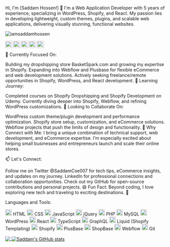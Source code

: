 Hi, I'm [Saddam Hossen!] 👋
I'm a Web Application Developer with 5 years of experience, specializing in WordPress, Shopify, and React. My passion lies in developing lightweight, custom themes, plugins, and scalable web applications, delivering visually stunning, functional websites.

<p align="left"> <img src="https://komarev.com/ghpvc/?username=iamsaddamhossen&label=Views&color=blue&style=plastic" alt="iamsaddamhossen" /> </p> <a href="https://twitter.com/SaddamCse007"> <img align="left" alt="Saddam's Twitter" width="22px" src="https://cdn.jsdelivr.net/npm/simple-icons@v3/icons/twitter.svg" /> </a> <a href="https://linkedin.com/in/muhammad-saddam-hossen-a8562b131"> <img align="left" alt="Saddam's LinkedIn" width="22px" src="https://cdn.jsdelivr.net/npm/simple-icons@v3/icons/linkedin.svg" /> </a> <a href="https://github.com/iamsaddamhossen"> <img align="left" alt="Saddam's Github" width="22px" src="https://cdn.jsdelivr.net/npm/simple-icons@v3/icons/github.svg" /> </a> <a href="https://instagram.com/saddam.wp/"> <img align="left" alt="Saddam's Instagram" width="22px" src="https://cdn.jsdelivr.net/npm/simple-icons@v3/icons/instagram.svg" /> </a> <a href="https://www.facebook.com/iamsaddamhossen/"> <img align="left" alt="Saddam's Facebook" width="22px" src="https://cdn.jsdelivr.net/npm/simple-icons@v3/icons/facebook.svg" /> </a> <br/> <br/>
🔭 Currently Focused On:

Building my dropshipping store BasketSpark.com and growing my expertise in Shopify.
Expanding into Webflow and Plusbase for flexible eCommerce and web development solutions.
Actively seeking freelance/remote opportunities in Shopify, WordPress, and React development.
🌱 Learning Journey:

Completed courses on Shopify Dropshipping and Shopify Development on Udemy.
Currently diving deeper into Shopify, Webflow, and refining WordPress customizations.
👯 Looking to Collaborate On:

WordPress custom theme/plugin development and performance optimization.
Shopify store setup, customization, and eCommerce solutions.
Webflow projects that push the limits of design and functionality.
🤔 Why Connect with Me:
I bring a unique combination of technical support, web development, and eCommerce expertise. I’m especially excited about helping small businesses and entrepreneurs launch and scale their online stores.

📫 Let's Connect:

Follow me on Twitter @SaddamCse007 for tech tips, eCommerce insights, and updates on my journey.
LinkedIn for professional connections and collaboration opportunities.
Check out my GitHub for open-source contributions and personal projects.
😄 Fun Fact:
Beyond coding, I love exploring new tech and traveling to exciting destinations. 🚀

Languages and Tools:

<code><img height="20" src="https://img.icons8.com/color/48/000000/html-5.png"></code> HTML
<code><img height="20" src="https://img.icons8.com/color/48/000000/css3.png"></code> CSS
<code><img height="20" src="https://img.icons8.com/color/48/000000/javascript.png"></code> JavaScript
<code><img height="20" src="https://img.icons8.com/ios-filled/50/000000/jquery.png"></code> jQuery
<code><img height="20" src="https://img.icons8.com/color/48/000000/php.png"></code> PHP
<code><img height="20" src="https://img.icons8.com/color/48/000000/mysql.png"></code> MySQL
<code><img height="20" src="https://img.icons8.com/color/48/000000/wordpress.png"></code> WordPress
<code><img height="20" src="https://img.icons8.com/color/48/000000/react-native.png"></code> React
<code><img height="20" src="https://img.icons8.com/color/48/000000/typescript.png"></code> TypeScript
<code><img height="20" src="https://img.icons8.com/color/48/000000/graphql.png"></code> GraphQL
<code><img height="20" src="https://img.icons8.com/external-tal-revivo-color-tal-revivo/48/000000/shopify-liquid.png"></code> Liquid (Shopify Templating)
<code><img height="20" src="https://img.icons8.com/color/48/000000/shopify.png"></code> Shopify
<code><img height="20" src="https://img.icons8.com/fluency/48/000000/plus.png"></code> PlusBase
<code><img height="20" src="https://img.icons8.com/color/48/000000/database.png"></code> ShopBase
<code><img height="20" src="https://img.icons8.com/color/48/000000/webflow.png"></code> Webflow
<code><img height="20" src="https://img.icons8.com/color/48/000000/git.png"></code> Git

<a href="https://github.com/iamsaddamhossen"> <img align="center" src="https://github-readme-stats.vercel.app/api/top-langs/?username=iamsaddamhossen&theme=light&hide_langs_below=1" /> </a> <a href="https://github.com/iamsaddamhossen"> <img align="center" src="https://github-readme-stats.vercel.app/api?username=iamsaddamhossen&show_icons=true&theme=light&line_height=27" alt="Saddam's GitHub stats"/> </a>
